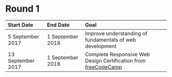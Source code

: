 # Round 1

| **Start Date**    | **End Date**     | **Goal**                                                                                       |
| :---------------- | :--------------- | :--------------------------------------------------------------------------------------------- |
| 5 September 2017  | 1 September 2018 | Improve understanding of fundamentals of web development                                       |
| 13 September 2017 | 1 September 2018 | Complete Responsive Web Design Certification from [freeCodeCamp](https://www.freecodecamp.org) |